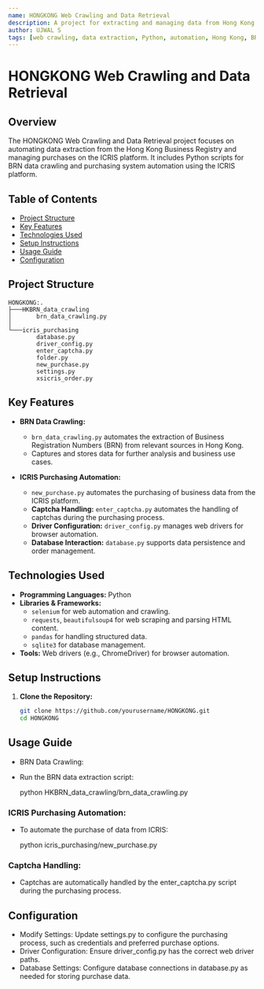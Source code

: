```yaml
---
name: HONGKONG Web Crawling and Data Retrieval
description: A project for extracting and managing data from Hong Kong business registries and ICRIS, focusing on BRN data crawling and purchasing system automation.
author: UJWAL S
tags: [web crawling, data extraction, Python, automation, Hong Kong, BRN, ICRIS]
---
```


# HONGKONG Web Crawling and Data Retrieval

## Overview
The HONGKONG Web Crawling and Data Retrieval project focuses on automating data extraction from the Hong Kong Business Registry and managing purchases on the ICRIS platform. It includes Python scripts for BRN data crawling and purchasing system automation using the ICRIS platform.

## Table of Contents
- [Project Structure](#project-structure)
- [Key Features](#key-features)
- [Technologies Used](#technologies-used)
- [Setup Instructions](#setup-instructions)
- [Usage Guide](#usage-guide)
- [Configuration](#configuration)

## Project Structure
    
    HONGKONG:.
    ├───HKBRN_data_crawling
    │       brn_data_crawling.py
    │
    └───icris_purchasing
            database.py
            driver_config.py
            enter_captcha.py
            folder.py
            new_purchase.py
            settings.py
            xsicris_order.py


## Key Features
- **BRN Data Crawling:**
  - `brn_data_crawling.py` automates the extraction of Business Registration Numbers (BRN) from relevant sources in Hong Kong.
  - Captures and stores data for further analysis and business use cases.

- **ICRIS Purchasing Automation:**
  - `new_purchase.py` automates the purchasing of business data from the ICRIS platform.
  - **Captcha Handling:** `enter_captcha.py` automates the handling of captchas during the purchasing process.
  - **Driver Configuration:** `driver_config.py` manages web drivers for browser automation.
  - **Database Interaction:** `database.py` supports data persistence and order management.

## Technologies Used
- **Programming Languages:** Python
- **Libraries & Frameworks:**
  - `selenium` for web automation and crawling.
  - `requests`, `beautifulsoup4` for web scraping and parsing HTML content.
  - `pandas` for handling structured data.
  - `sqlite3` for database management.
- **Tools:** Web drivers (e.g., ChromeDriver) for browser automation.

## Setup Instructions
1. **Clone the Repository:**
   ```bash
   git clone https://github.com/yourusername/HONGKONG.git
   cd HONGKONG

## Usage Guide
 - BRN Data Crawling:
 - Run the BRN data extraction script:
    
    python HKBRN_data_crawling/brn_data_crawling.py

### ICRIS Purchasing Automation:
 - To automate the purchase of data from ICRIS:

    python icris_purchasing/new_purchase.py

### Captcha Handling:
 - Captchas are automatically handled by the enter_captcha.py script during the purchasing process.

## Configuration
 - Modify Settings: Update settings.py to configure the purchasing process, such as credentials and preferred purchase options.
 - Driver Configuration: Ensure driver_config.py has the correct web driver paths.
 - Database Settings: Configure database connections in database.py as needed for storing purchase data.